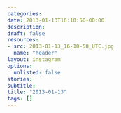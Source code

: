 ```yaml
---
categories:
date: 2013-01-13T16:10:50+00:00
description:
draft: false
resources:
- src: 2013-01-13_16-10-50_UTC.jpg
  name: "header"
layout: instagram
options:
  unlisted: false
stories:
subtitle:
title: "2013-01-13"
tags: []
---
```


 
